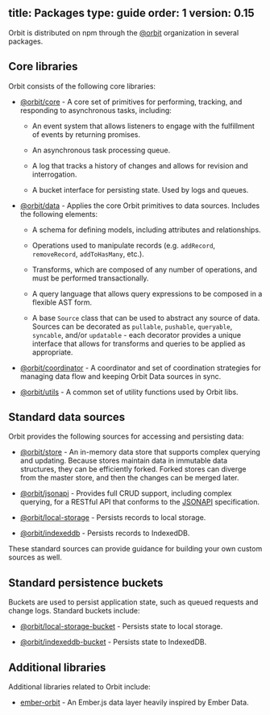 title: Packages
type: guide
order: 1
version: 0.15
---

Orbit is distributed on npm through the
[@orbit](https://www.npmjs.com/org/orbit) organization in several packages.

## Core libraries

Orbit consists of the following core libraries:

* [@orbit/core](https://www.npmjs.com/package/@orbit/core) - A core
set of primitives for performing, tracking, and responding to asynchronous
tasks, including:

  * An event system that allows listeners to engage with the fulfillment of
    events by returning promises.

  * An asynchronous task processing queue.

  * A log that tracks a history of changes and allows for revision and
    interrogation.

  * A bucket interface for persisting state. Used by logs and queues.

* [@orbit/data](https://www.npmjs.com/package/@orbit/data) - Applies
the core Orbit primitives to data sources. Includes the following elements:

  * A schema for defining models, including attributes and relationships.

  * Operations used to manipulate records (e.g. `addRecord`, `removeRecord`,
    `addToHasMany`, etc.).

  * Transforms, which are composed of any number of operations, and must be
    performed transactionally.

  * A query language that allows query expressions to be composed in a flexible
    AST form.

  * A base `Source` class that can be used to abstract any source of data.
    Sources can be decorated as `pullable`, `pushable`, `queryable`, `syncable`,
    and/or `updatable` - each decorator provides a unique interface that allows
    for transforms and queries to be applied as appropriate.

* [@orbit/coordinator](https://www.npmjs.com/package/@orbit/coordinator) -
  A coordinator and set of coordination strategies for managing data flow and
  keeping Orbit Data sources in sync.

* [@orbit/utils](https://www.npmjs.com/package/@orbit/utils) - A
common set of utility functions used by Orbit libs.

## Standard data sources

Orbit provides the following sources for accessing and persisting data:

* [@orbit/store](https://www.npmjs.com/package/@orbit/store) - An
  in-memory data store that supports complex querying and updating. Because
  stores maintain data in immutable data structures, they can be efficiently
  forked. Forked stores can diverge from the master store, and then the changes
  can be merged later.

* [@orbit/jsonapi](https://www.npmjs.com/package/@orbit/jsonapi) -
  Provides full CRUD support, including complex querying, for a RESTful API that
  conforms to the [JSONAPI](http://jsonapi.org/) specification.

* [@orbit/local-storage](https://www.npmjs.com/package/@orbit/local-storage) -
Persists records to local storage.

* [@orbit/indexeddb](https://www.npmjs.com/package/@orbit/indexeddb) -
Persists records to IndexedDB.

These standard sources can provide guidance for building your own custom sources
as well.

## Standard persistence buckets

Buckets are used to persist application state, such as queued requests and
change logs. Standard buckets include:

* [@orbit/local-storage-bucket](https://www.npmjs.com/package/@orbit/local-storage-bucket) -
Persists state to local storage.

* [@orbit/indexeddb-bucket](https://www.npmjs.com/package/@orbit/indexeddb-bucket) -
Persists state to IndexedDB.

## Additional libraries

Additional libraries related to Orbit include:

* [ember-orbit](https://www.npmjs.com/package/ember-orbit) - An Ember.js data
  layer heavily inspired by Ember Data.
